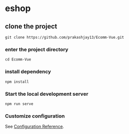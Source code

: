 # eshop

## clone the project
```
git clone https://github.com/prakashjay13/Ecomm-Vue.git
```

### enter the project directory
```
cd Ecomm-Vue
```

### install dependency
```
npm install
```

### Start the local development server
```
npm run serve
```

### Customize configuration
See [Configuration Reference](https://cli.vuejs.org/config/).
